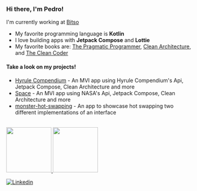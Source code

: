 ### Hi there, I'm Pedro!

I'm currently working at [Bitso](https://bitso.com/)

- My favorite programming language is **Kotlin**
- I love building apps with **Jetpack Compose** and **Lottie**
- My favorite books are: [The Pragmatic Programmer](https://www.goodreads.com/book/show/4099.The_Pragmatic_Programmer), [Clean Architecture]( https://www.goodreads.com/book/show/18043011-clean-architecture), and [The Clean Coder](https://www.goodreads.com/book/show/10284614-the-clean-coder)

#### Take a look on my projects!
- [Hyrule Compendium](https://github.com/PedroKcz/Hyrule-Compendium) - An MVI app using Hyrule Compendium's Api, Jetpack Compose, Clean Architecture and more
- [Space](https://github.com/PedroKcz/space) - An MVI app using NASA's Api, Jetpack Compose, Clean Architecture and more
- [monster-hot-swapping](https://github.com/PedroKcz/monster-hot-swapping) - An app to showcase hot swapping two different implementations of an interface

<div><br>
 <a href="https://github.com/PedroKcz">
 <img height="120em" src="https://github-readme-stats.vercel.app/api?username=PedroKcz&show_icons=true&theme=gotham&include_all_commits=true&count_private=true"/>
 <img height="120em" src="https://github-readme-stats.vercel.app/api/top-langs/?username=PedroKcz&layout=compact&langs_count=2&theme=gotham"/>
</div>  


[![Linkedin](https://img.shields.io/badge/-LinkedIn-blue?style=flat&logo=Linkedin&logoColor=white)](https://www.linkedin.com/in/pedro-marcos-derkacz-7322b5113/)

  
